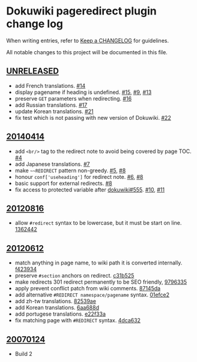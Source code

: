 # Dokuwiki pageredirect plugin change log

When writing entries, refer to [Keep a CHANGELOG](http://keepachangelog.com/) for guidelines.

All notable changes to this project will be documented in this file.

## [UNRELEASED]

  - add French translations. [#14]
  - display pagename if heading is undefined. [#15], [#9], [#13]
  - preserve `GET` parameters when redirecting. [#16]
  - add Russian translations. [#17]
  - update Korean translations. [#21]
  - fix test which is not passing with new version of Dokuwiki. [#22]

## [20140414]

  - add `<br/>` tag to the redirect note to avoid being covered by page TOC. [#4]
  - add Japanese translations. [#7]
  - make `~~REDIRECT` pattern non-greedy. [#5], [#8]
  - honour `conf['useheading']` for redirect note. [#6], [#8]
  - basic support for external redirects. [#8]
  - fix access to protected variable after [dokuwiki#555]. [#10], [#11]

## [20120816]

  - allow `#redirect` syntax to be lowercase, but it must be start on line. [1362442]

## [20120612]

  - match anything in page name, to wiki path it is converted internally. [f423934]
  - preserve `#section` anchors on redirect. [c31b525]
  - make redirects 301 redirect permanently to be SEO friendly, [9796335]
  - apply prevent conflict patch from wiki comments. [87145da]
  - add alternative `#REDIRECT namespace/pagename` syntax. [01efce2]
  - add zh-tw translations. [82539ae]
  - add Korean translations. [6aa688d]
  - add portugese translations. [e22f33a]
  - fix matching page with `#REDIRECT` syntax. [4dca632]

## [20070124]

  - Build 2

[UNRELEASED]: https://github.com/glensc/dokuwiki-plugin-pageredirect/compare/20140414...master
[20140414]: https://github.com/glensc/dokuwiki-plugin-pageredirect/compare/20120816...20140414
[20120816]: https://github.com/glensc/dokuwiki-plugin-pageredirect/compare/20120612...20120816
[20120612]: https://github.com/glensc/dokuwiki-plugin-pageredirect/compare/20070124...20120612
[20070124]: https://github.com/glensc/dokuwiki-plugin-pageredirect/commits/20070124
[1362442]: https://github.com/glensc/dokuwiki-plugin-pageredirect/commit/1362442
[f423934]: https://github.com/glensc/dokuwiki-plugin-pageredirect/commit/f423934
[c31b525]: https://github.com/glensc/dokuwiki-plugin-pageredirect/commit/c31b525
[9796335]: https://github.com/glensc/dokuwiki-plugin-pageredirect/commit/9796335
[87145da]: https://github.com/glensc/dokuwiki-plugin-pageredirect/commit/87145da
[01efce2]: https://github.com/glensc/dokuwiki-plugin-pageredirect/commit/01efce2
[82539ae]: https://github.com/glensc/dokuwiki-plugin-pageredirect/commit/82539ae
[6aa688d]: https://github.com/glensc/dokuwiki-plugin-pageredirect/commit/6aa688d
[e22f33a]: https://github.com/glensc/dokuwiki-plugin-pageredirect/commit/e22f33a
[4dca632]: https://github.com/glensc/dokuwiki-plugin-pageredirect/commit/4dca632
[#4]: https://github.com/glensc/dokuwiki-plugin-pageredirect/pull/4
[#5]: https://github.com/glensc/dokuwiki-plugin-pageredirect/pull/5
[#6]: https://github.com/glensc/dokuwiki-plugin-pageredirect/issues/6
[#7]: https://github.com/glensc/dokuwiki-plugin-pageredirect/pull/7
[#8]: https://github.com/glensc/dokuwiki-plugin-pageredirect/pull/8
[#9]: https://github.com/glensc/dokuwiki-plugin-pageredirect/issues/9
[#10]: https://github.com/glensc/dokuwiki-plugin-pageredirect/issues/10
[#11]: https://github.com/glensc/dokuwiki-plugin-pageredirect/issues/11
[#13]: https://github.com/glensc/dokuwiki-plugin-pageredirect/issues/13
[#14]: https://github.com/glensc/dokuwiki-plugin-pageredirect/pull/14
[#15]: https://github.com/glensc/dokuwiki-plugin-pageredirect/pull/15
[#16]: https://github.com/glensc/dokuwiki-plugin-pageredirect/pull/16
[#17]: https://github.com/glensc/dokuwiki-plugin-pageredirect/pull/17
[#21]: https://github.com/glensc/dokuwiki-plugin-pageredirect/pull/21
[#22]: https://github.com/glensc/dokuwiki-plugin-pageredirect/pull/22
[dokuwiki#555]: https://github.com/splitbrain/dokuwiki/pull/555
